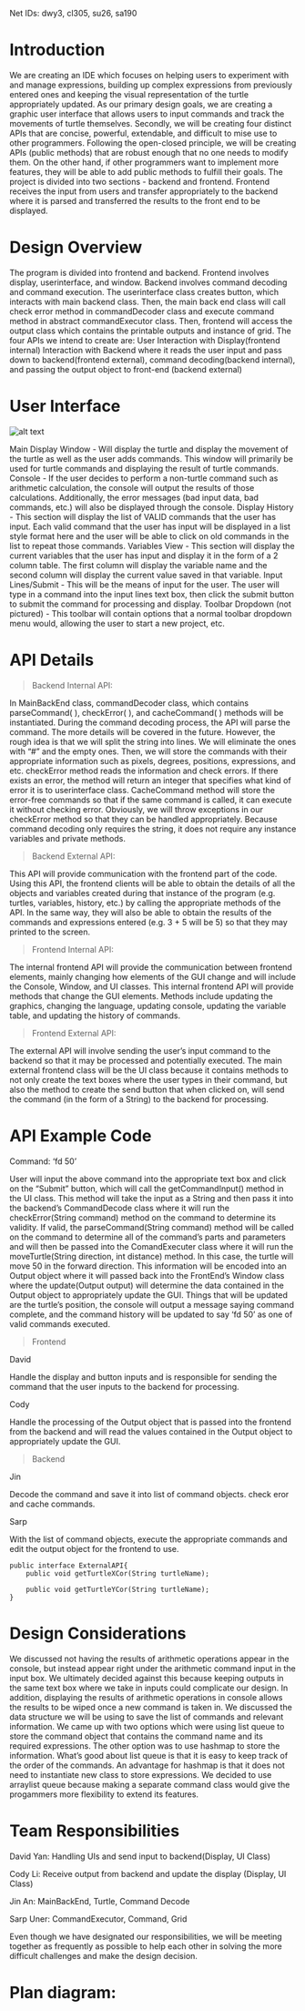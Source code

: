 Net IDs: dwy3, cl305, su26, sa190

# Introduction

We are creating an IDE which focuses on helping users to experiment with and manage expressions, building up complex expressions from previously entered ones and keeping the visual representation of the turtle appropriately updated. As our primary design goals, we are creating a graphic user interface that allows users to input commands and track the movements of turtle themselves. Secondly, we will be creating four distinct APIs that are concise, powerful, extendable, and  difficult to mise use to other programmers. Following the open-closed principle, we will be creating APIs (public methods) that are robust enough that no one needs to modify them. On the other hand, if other programmers want to implement more features, they will be able to add public methods to fulfill their goals. The project is divided into two sections - backend and frontend. Frontend receives the input from users and transfer appropriately to the backend where it is parsed and transferred the results to the front end to be displayed.

# Design Overview

The program is divided into frontend and backend. Frontend involves display, userinterface, and window. Backend involves command decoding and command execution. The userinterface class creates button, which interacts with main backend class. Then, the main back end class will call check error method in commandDecoder class and execute command method in abstract commandExecutor class. Then, frontend will access the output class which contains the printable outputs and instance of grid. The four APIs we intend to create are: User Interaction with Display(frontend internal) Interaction with Backend where it reads the user input and pass down to backend(frontend external), command decoding(backend internal), and passing the output object to front-end (backend external)

# User Interface
![alt text](https://github.com/duke-compsci308-spring2016/slogo_team02/blob/master/slogoUI.png "Slogo UI")

Main Display Window - Will display the turtle and display the movement of the turtle as well as the user adds commands. This window will primarily be used for turtle commands and displaying the result of turtle commands.
Console - If the user decides to perform a non-turtle command such as arithmetic calculation, the console will output the results of those calculations. Additionally, the error messages (bad input data, bad commands, etc.)  will also be displayed through the console.
Display History - This section will display the list of VALID commands that the user has input. Each valid command that the user has input will be displayed in a list style format here and the user will be able to click on old commands in the list to repeat those commands.
Variables View - This section will display the current variables that the user has input and display it in the form of a 2 column table. The first column will display the variable name and the second column will display the current value saved in that variable.
Input Lines/Submit - This will be the means of input for the user. The user will type in a command into the input lines text box, then click the submit button to submit the command for processing and display.
Toolbar Dropdown (not pictured) - This toolbar will contain options that a normal toolbar dropdown menu would, allowing the user to start a new project, etc.

# API Details 

> Backend Internal API:

In MainBackEnd class, commandDecoder class, which contains parseCommand( ), checkError( ), and cacheCommand( ) methods will be instantiated. During the command decoding process, the API will parse the command. The more details will be covered in the future. However, the rough idea is that we will split the string into lines. We will eliminate the ones with “#” and the empty ones. Then, we will store the commands with their appropriate information such as pixels, degrees, positions, expressions, and etc. checkError method reads the information and check errors. If there exists an error, the method will return an integer that specifies what kind of error it is to userinterface class. CacheCommand method will store the error-free commands so that if the same command is called, it can execute it without checking error. Obviously, we will throw exceptions in our checkError method so that they can be handled appropriately. Because command decoding only requires the string, it does not require any instance variables and private methods. 

> Backend External API: 

This API will provide communication with the frontend part of the code. Using this API, the frontend clients will be able to obtain the details of all the objects and variables created during that instance of the program (e.g. turtles, variables, history, etc.) by calling the appropriate methods of the API. In the same way, they will also be able to obtain the results of the commands and expressions entered (e.g. 3 + 5 will be 5) so that they may printed to the screen. 

> Frontend Internal API: 

The internal frontend API will provide the communication between frontend elements, mainly changing how elements of the GUI change and will include the Console, Window, and UI classes. This internal frontend API will provide methods that change the GUI elements. Methods include updating the graphics, changing the language, updating console, updating the variable table, and updating the history of commands. 

> Frontend External API:

The external API will involve sending the user’s input command to the backend so that it may be processed and potentially executed. The main external frontend class will be the UI class because it contains methods to not only create the text boxes where the user types in their command, but also the method to create the send button that when clicked on, will send the command (in the form of a String) to the backend for processing. 

# API Example Code

Command: ‘fd 50’

User will input the above command into the appropriate text box and click on the “Submit” button, which will call the getCommandInput() method in the UI class. This method will take the input as a String and then pass it into the backend’s CommandDecode class where it will run the checkError(String command) method on the command to determine its validity. If valid, the parseCommand(String command) method will be called on the command to determine all of the command’s parts and parameters and will then be passed into the ComandExecuter class where it will run the moveTurtle(String direction, int distance) method. In this case, the turtle will move 50 in the forward direction. This information will be encoded into an Output object where it will passed back into the FrontEnd’s Window class where the update(Output output) will determine the data contained in the Output object to appropriately update the GUI. Things that will be updated are the turtle’s position, the console will output a message saying command complete, and the command history will be updated to say ‘fd 50’ as one of valid commands executed.

> Frontend

David

Handle the display and button inputs and is responsible for sending the command that the user inputs to the backend for processing. 

Cody

Handle the processing of the Output object that is passed into the frontend from the backend and will read the values contained in the Output object to appropriately update the GUI.   

> Backend

Jin

Decode the command and save it into list of command objects. check eror and cache commands.

Sarp

With the list of command objects, execute the appropriate commands and edit the output object for the frontend to use.

	public interface ExternalAPI{
		public void getTurtleXCor(String turtleName);

		public void getTurtleYCor(String turtleName);
	}

# Design Considerations 

We discussed not having the results of arithmetic operations appear in the console, but instead appear right under the arithmetic command input in the input box. We ultimately decided against this because keeping outputs in the same text box where we take in inputs could complicate our design. In addition, displaying the results of arithmetic operations in console allows the results to be wiped once a new command is taken in.
We discussed the data structure we will be using to save the list of commands and relevant information. We came up with two options which were using list queue to store the command object that contains the command name and its required expressions. The other option was to use hashmap to store the information. What’s good about list queue is that it is easy to keep track of the order of the commands. An advantage for hashmap is that it does not need to instantiate new class to store expressions. We decided to use arraylist queue because making a separate command class would give the progammers more flexibility to extend its features. 

# Team Responsibilities

David Yan: Handling UIs and send input to backend(Display, UI Class)

Cody Li: Receive output from backend and update the display (Display, UI Class)

Jin An: MainBackEnd, Turtle, Command Decode

Sarp Uner: CommandExecutor, Command, Grid

Even though we have designated our responsibilities, we will be meeting together as frequently as possible to help each other in solving the more difficult challenges and make the design decision.

# Plan diagram: 

